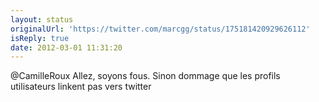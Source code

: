 ```yaml
---
layout: status
originalUrl: 'https://twitter.com/marcgg/status/175181420929626112'
isReply: true
date: 2012-03-01 11:31:20
---
```


@CamilleRoux Allez, soyons fous. Sinon dommage que les profils utilisateurs linkent pas vers twitter
